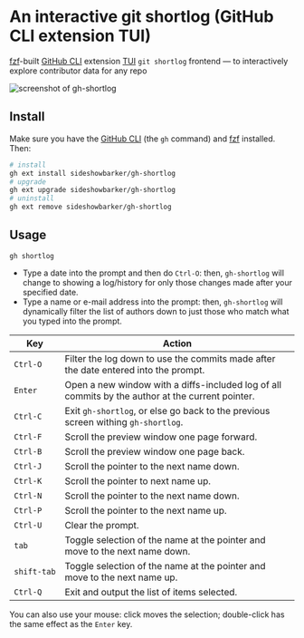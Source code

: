 # An interactive git shortlog (GitHub CLI extension TUI)

[fzf](https://github.com/junegunn/fzf#installation)-built [GitHub CLI](https://github.com/cli/cli) extension [TUI](https://en.wikipedia.org/wiki/Text-based_user_interface) `git shortlog` frontend — to interactively explore contributor data for any repo

<img alt="screenshot of gh-shortlog" src="https://github.com/user-attachments/assets/413c5c74-d143-4bfc-b564-4d842b83123c" />

## Install

Make sure you have the [GitHub CLI](https://github.com/cli/cli#installation) (the `gh` command) and [fzf](https://github.com/junegunn/fzf#installation) installed. Then:

```sh
# install
gh ext install sideshowbarker/gh-shortlog
# upgrade
gh ext upgrade sideshowbarker/gh-shortlog
# uninstall
gh ext remove sideshowbarker/gh-shortlog
```

## Usage

```
gh shortlog
```

- Type a date into the prompt and then do `Ctrl-O`: then, `gh-shortlog` will change to showing a log/history for only those changes made after your specified date.
- Type a name or e-mail address into the prompt: then, `gh-shortlog` will dynamically filter the list of authors down to just those who match what you typed into the prompt.

| Key    | Action                                                        |
| ------ | ------------------------------------------------------------- |
| `Ctrl‑O`     | Filter the log down to use the commits made after the date entered into the prompt.|
| `Enter`      | Open a new window with a diffs-included log of all commits by the author at the current pointer. |
| `Ctrl‑C`     | Exit `gh-shortlog`, or else go back to the previous screen withing `gh-shortlog`. |
| `Ctrl‑F`     | Scroll the preview window one page forward. |
| `Ctrl‑B`     | Scroll the preview window one page back. |
| `Ctrl‑J`     | Scroll the pointer to the next name down. |
| `Ctrl‑K`     | Scroll the pointer to next name up. |
| `Ctrl‑N`     | Scroll the pointer to the next name down. |
| `Ctrl‑P`     | Scroll the pointer to the next name up. |
| `Ctrl‑U`     | Clear the prompt. |
| `tab`        | Toggle selection of the name at the pointer and move to the next name down. |
| `shift‑tab`  | Toggle selection of the name at the pointer and move to the next name up. |
| `Ctrl‑Q`     | Exit and output the list of items selected. |

You can also use your mouse: click moves the selection; double-click has the same effect as the `Enter` key.
